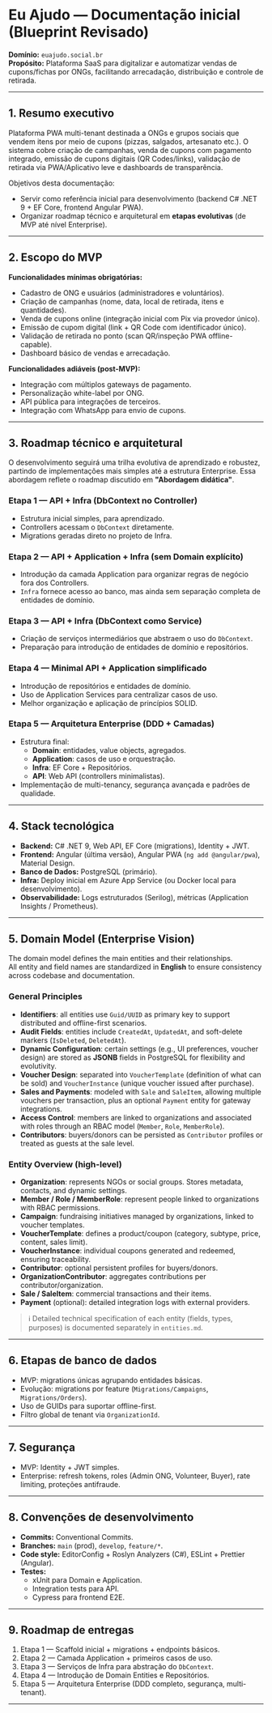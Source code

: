 # Eu Ajudo — Documentação inicial (Blueprint Revisado)

**Domínio:** `euajudo.social.br`  
**Propósito:** Plataforma SaaS para digitalizar e automatizar vendas de cupons/fichas por ONGs, facilitando arrecadação, distribuição e controle de retirada.

---

## 1. Resumo executivo

Plataforma PWA multi-tenant destinada a ONGs e grupos sociais que vendem itens por meio de cupons (pizzas, salgados, artesanato etc.). O sistema cobre criação de campanhas, venda de cupons com pagamento integrado, emissão de cupons digitais (QR Codes/links), validação de retirada via PWA/Aplicativo leve e dashboards de transparência.

Objetivos desta documentação:

* Servir como referência inicial para desenvolvimento (backend C# .NET 9 + EF Core, frontend Angular PWA).
* Organizar roadmap técnico e arquitetural em **etapas evolutivas** (de MVP até nível Enterprise).

---

## 2. Escopo do MVP

**Funcionalidades mínimas obrigatórias:**

* Cadastro de ONG e usuários (administradores e voluntários).
* Criação de campanhas (nome, data, local de retirada, itens e quantidades).
* Venda de cupons online (integração inicial com Pix via provedor único).
* Emissão de cupom digital (link + QR Code com identificador único).
* Validação de retirada no ponto (scan QR/inspeção PWA offline-capable).
* Dashboard básico de vendas e arrecadação.

**Funcionalidades adiáveis (post-MVP):**

* Integração com múltiplos gateways de pagamento.
* Personalização white-label por ONG.
* API pública para integrações de terceiros.
* Integração com WhatsApp para envio de cupons.

---

## 3. Roadmap técnico e arquitetural

O desenvolvimento seguirá uma trilha evolutiva de aprendizado e robustez, partindo de implementações mais simples até a estrutura Enterprise. Essa abordagem reflete o roadmap discutido em **"Abordagem didática"**.

### Etapa 1 — **API + Infra (DbContext no Controller)**
- Estrutura inicial simples, para aprendizado.
- Controllers acessam o `DbContext` diretamente.
- Migrations geradas direto no projeto de Infra.

### Etapa 2 — **API + Application + Infra (sem Domain explícito)**
- Introdução da camada Application para organizar regras de negócio fora dos Controllers.
- `Infra` fornece acesso ao banco, mas ainda sem separação completa de entidades de domínio.

### Etapa 3 — **API + Infra (DbContext como Service)**
- Criação de serviços intermediários que abstraem o uso do `DbContext`.
- Preparação para introdução de entidades de domínio e repositórios.

### Etapa 4 — **Minimal API + Application simplificado**
- Introdução de repositórios e entidades de domínio.
- Uso de Application Services para centralizar casos de uso.
- Melhor organização e aplicação de princípios SOLID.

### Etapa 5 — **Arquitetura Enterprise (DDD + Camadas)**
- Estrutura final:
  - **Domain**: entidades, value objects, agregados.
  - **Application**: casos de uso e orquestração.
  - **Infra**: EF Core + Repositórios.
  - **API**: Web API (controllers minimalistas).
- Implementação de multi-tenancy, segurança avançada e padrões de qualidade.

---

## 4. Stack tecnológica

* **Backend:** C# .NET 9, Web API, EF Core (migrations), Identity + JWT.
* **Frontend:** Angular (última versão), Angular PWA (`ng add @angular/pwa`), Material Design.
* **Banco de Dados:** PostgreSQL (primário).
* **Infra:** Deploy inicial em Azure App Service (ou Docker local para desenvolvimento).
* **Observabilidade:** Logs estruturados (Serilog), métricas (Application Insights / Prometheus).

---

## 5. Domain Model (Enterprise Vision)

The domain model defines the main entities and their relationships.  
All entity and field names are standardized in **English** to ensure consistency across codebase and documentation.

### General Principles
* **Identifiers**: all entities use `Guid/UUID` as primary key to support distributed and offline-first scenarios.
* **Audit Fields**: entities include `CreatedAt`, `UpdatedAt`, and soft-delete markers (`IsDeleted`, `DeletedAt`).
* **Dynamic Configuration**: certain settings (e.g., UI preferences, voucher design) are stored as **JSONB** fields in PostgreSQL for flexibility and evolutivity.
* **Voucher Design**: separated into `VoucherTemplate` (definition of what can be sold) and `VoucherInstance` (unique voucher issued after purchase).
* **Sales and Payments**: modeled with `Sale` and `SaleItem`, allowing multiple vouchers per transaction, plus an optional `Payment` entity for gateway integrations.
* **Access Control**: members are linked to organizations and associated with roles through an RBAC model (`Member`, `Role`, `MemberRole`).
* **Contributors**: buyers/donors can be persisted as `Contributor` profiles or treated as guests at the sale level.

### Entity Overview (high-level)
- **Organization**: represents NGOs or social groups. Stores metadata, contacts, and dynamic settings.
- **Member / Role / MemberRole**: represent people linked to organizations with RBAC permissions.
- **Campaign**: fundraising initiatives managed by organizations, linked to voucher templates.
- **VoucherTemplate**: defines a product/coupon (category, subtype, price, content, sales limit).
- **VoucherInstance**: individual coupons generated and redeemed, ensuring traceability.
- **Contributor**: optional persistent profiles for buyers/donors.
- **OrganizationContributor**: aggregates contributions per contributor/organization.
- **Sale / SaleItem**: commercial transactions and their items.
- **Payment** (optional): detailed integration logs with external providers.

> ℹ️ Detailed technical specification of each entity (fields, types, purposes) is documented separately in `entities.md`.

---

## 6. Etapas de banco de dados

* MVP: migrations únicas agrupando entidades básicas.
* Evolução: migrations por feature (`Migrations/Campaigns`, `Migrations/Orders`).
* Uso de GUIDs para suportar offline-first.
* Filtro global de tenant via `OrganizationId`.

---

## 7. Segurança

* MVP: Identity + JWT simples.
* Enterprise: refresh tokens, roles (Admin ONG, Volunteer, Buyer), rate limiting, proteções antifraude.

---

## 8. Convenções de desenvolvimento

* **Commits:** Conventional Commits.
* **Branches:** `main` (prod), `develop`, `feature/*`.
* **Code style:** EditorConfig + Roslyn Analyzers (C#), ESLint + Prettier (Angular).
* **Testes:**
  - xUnit para Domain e Application.
  - Integration tests para API.
  - Cypress para frontend E2E.

---

## 9. Roadmap de entregas

1. Etapa 1 — Scaffold inicial + migrations + endpoints básicos.
2. Etapa 2 — Camada Application + primeiros casos de uso.
3. Etapa 3 — Serviços de Infra para abstração do `DbContext`.
4. Etapa 4 — Introdução de Domain Entities e Repositórios.
5. Etapa 5 — Arquitetura Enterprise (DDD completo, segurança, multi-tenant).

---
